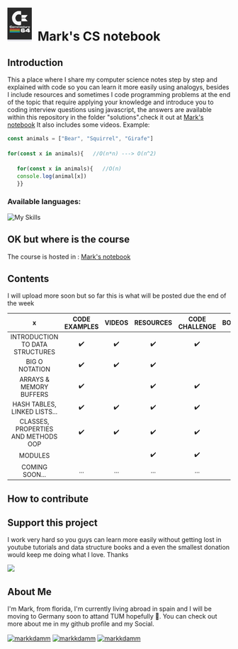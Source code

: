 <h1><img src="https://raw.githubusercontent.com/markkdamm/Marks-CS-notebook/8825f92f7f3d096f1f6e2f5db972b01cbd6714af/source/notebook.svg" width="55" />&nbsp; Mark's CS notebook </h1>

## Introduction
This a place where I share my computer science notes step by step and explained with code so you can learn it more easily using analogys, besides I include resources and sometimes I code programming problems at the end of the topic that require applying your knowledge and introduce you to coding interview questions using javascript, the answers are available within this repository in the folder "solutions".check it out at <a href="https://mark.axesoftwareai.com/notebook/"> Mark's notebook</a> It also includes some videos. Example:

```javascript
const animals = ["Bear", "Squirrel", "Girafe"]

for(const x in animals){   //O(n*n) ---> O(n^2)

   for(const x in animals){   //O(n)
   console.log(animal[x]) 
   }}
```
### Available languages:
![My Skills](https://skills.thijs.gg/icons?i=py,ts,js&theme=dark)
## OK but where is the course

The course is hosted in : <a href="https://mark.axesoftwareai.com/notebook/">Mark's notebook</a>

## Contents

I will upload more soon but so far this is what will be posted due the end of the week

| **x**                       | **CODE EXAMPLES** | **VIDEOS** | **RESOURCES** | **CODE CHALLENGE** | **BOOKS** |
|:-----------------------------------:|:-----------------:|:----------:|:-------------:|:------------------:|:---------:|
| INTRODUCTION TO DATA STRUCTURES     | ✔️                | ✔️         | ✔️            | ✔️                 | ✔️       |
| BIG O NOTATION                      | ✔️                | ✔️         | ✔️            |                    |           |               
| ARRAYS & MEMORY BUFFERS             | ✔️                |            | ✔️            | ✔️                 |           |                        
| HASH TABLES, LINKED LISTS...        | ✔️                | ✔️         | ✔️            | ✔️                 |           |                      
| CLASSES, PROPERTIES AND METHODS OOP | ✔️                | ✔️         | ✔️            | ✔️                 |   ✔️        |
| MODULES                             |                   |            | ✔️            | ✔️                 |           |                                     
| COMING SOON...                        |         ...          |    ...        |     ...          |        ...            |  ...         |                   

## How to contribute


## Support this project

I work very hard so you guys can learn more easily without getting lost in youtube tutorials and data structure books and a even the smallest donation would keep me doing what I love. Thanks

<a href="https://www.buymeacoffee.com/markdamm"><img src="https://img.buymeacoffee.com/button-api/?text=Buy me a coffe&emoji=&slug=markdamm&button_colour=FFDD00&font_colour=000000&font_family=Inter&outline_colour=000000&coffee_colour=ffffff" /></a>

## About Me

I'm Mark, from florida, I'm currently living abroad in spain and I will be moving to Germany soon to attand TUM hopefully 🤞. You can check out more about me in my github profile and my Social. 

<p align="left">
<a href="https://twitter.com/mark__damm" target="blank"><img align="center" src="https://raw.githubusercontent.com/rahuldkjain/github-profile-readme-generator/master/src/images/icons/Social/twitter.svg" alt="markkdamm" height="30" width="40" /></a>
<a href="https://instagram.com/markkdamm" target="blank"><img align="center" src="https://raw.githubusercontent.com/rahuldkjain/github-profile-readme-generator/master/src/images/icons/Social/instagram.svg" alt="markkdamm" height="30" width="40" /></a>
<a href="https://dev.to/markkdamm" target="blank"><img align="center" src="https://raw.githubusercontent.com/rahuldkjain/github-profile-readme-generator/master/src/images/icons/Social/devto.svg" alt="markkdamm" height="30" width="40" /></a>
</p>
